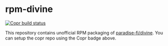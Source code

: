 # rpm-divine
[![Copr build status](https://copr.fedorainfracloud.org/coprs/lzaoral/Divine/package/divine/status_image/last_build.png)](https://copr.fedorainfracloud.org/coprs/lzaoral/Divine/)

This repository contains unofficial RPM packaging of [paradise-fi/divine](https://github.com/paradise-fi/divine). You can setup the copr repo using the Copr badge above.
